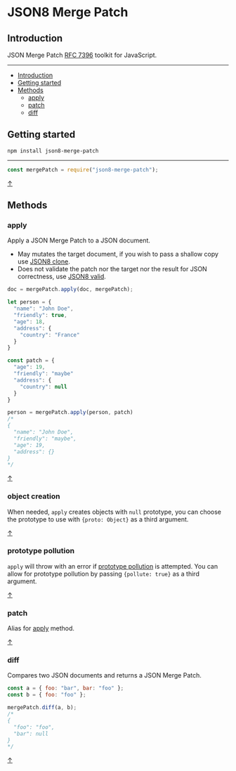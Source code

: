 # JSON8 Merge Patch

## Introduction

JSON Merge Patch [RFC 7396](https://tools.ietf.org/html/rfc7396) toolkit for JavaScript.

---

- [Introduction](#introduction)
- [Getting started](#getting-started)
- [Methods](#methods)
  - [apply](#apply)
  - [patch](#patch)
  - [diff](#diff)

## Getting started

`npm install json8-merge-patch`

---

```javascript
const mergePatch = require("json8-merge-patch");
```

[↑](#json8-merge-patch)

## Methods

### apply

Apply a JSON Merge Patch to a JSON document.

- May mutates the target document, if you wish to pass a shallow copy use [JSON8 clone](https://github.com/sonnyp/JSON8/tree/main/packages/json8#ooclone).
- Does not validate the patch nor the target nor the result for JSON correctness, use [JSON8 valid](https://github.com/sonnyp/JSON8/tree/main/packages/json8#oovalid).

```javascript
doc = mergePatch.apply(doc, mergePatch);
```

```javascript
let person = {
  "name": "John Doe",
  "friendly": true,
  "age": 18,
  "address": {
    "country": "France"
  }
}

const patch = {
  "age": 19,
  "friendly": "maybe"
  "address": {
    "country": null
  }
}

person = mergePatch.apply(person, patch)
/*
{
  "name": "John Doe",
  "friendly": "maybe",
  "age": 19,
  "address": {}
}
*/
```

[↑](#json8-merge-patch)

### object creation

When needed, `apply` creates objects with `null` prototype, you can choose the prototype to use with `{proto: Object}` as a third argument.

[↑](#json8-merge-patch)

### prototype pollution

`apply` will throw with an error if [prototype pollution](https://github.com/HoLyVieR/prototype-pollution-nsec18) is attempted. You can allow for prototype pollution by passing `{pollute: true}` as a third argument.

[↑](#json8-merge-patch)

### patch

Alias for [apply](#apply) method.

[↑](#json8-merge-patch)

### diff

Compares two JSON documents and returns a JSON Merge Patch.

```javascript
const a = { foo: "bar", bar: "foo" };
const b = { foo: "foo" };

mergePatch.diff(a, b);
/*
{
  "foo": "foo",
  "bar": null
}
*/
```

[↑](#json8-merge-patch)
